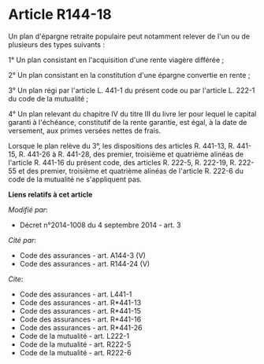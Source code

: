 # Article R144-18

Un plan d'épargne retraite populaire peut notamment relever de l'un ou de plusieurs des types suivants : 

1° Un plan consistant en l'acquisition d'une rente viagère différée ; 

2° Un plan consistant en la constitution d'une épargne convertie en rente ; 

3° Un plan régi par l'article L. 441-1 du présent code ou par l'article L. 222-1 du code de la mutualité ; 

4° Un plan relevant du chapitre IV du titre III du livre Ier pour lequel le capital garanti à l'échéance, constitutif de la
rente garantie, est égal, à la date de versement, aux primes versées nettes de frais. 

Lorsque le plan relève du 3°, les dispositions des articles R. 441-13, R. 441-15, R. 441-26 à R. 441-28, des premier,
troisième et quatrième alinéas de l'article R. 441-16 du présent code, des articles R. 222-5, R. 222-19, R. 222-55 et des
premier, troisième et quatrième alinéas de l'article R. 222-6 du code de la mutualité ne s'appliquent pas.

**Liens relatifs à cet article**

_Modifié par_:

  - Décret n°2014-1008 du 4 septembre 2014 - art. 3

_Cité par_:

  - Code des assurances - art. A144-3 (V)
  - Code des assurances - art. R144-24 (V)

_Cite_:

  - Code des assurances - art. L441-1
  - Code des assurances - art. R*441-13
  - Code des assurances - art. R*441-15
  - Code des assurances - art. R*441-16
  - Code des assurances - art. R*441-26
  - Code de la mutualité - art. L222-1
  - Code de la mutualité - art. R222-5
  - Code de la mutualité - art. R222-6
